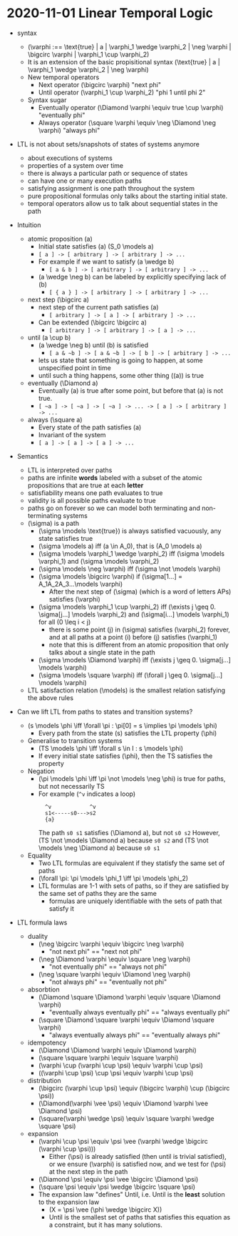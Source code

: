 # 2020-11-01 Linear Temporal Logic

* syntax
  * \(\varphi :== \text{true} | a | \varphi_1 \wedge \varphi_2 | \neg \varphi | \bigcirc \varphi | \varphi_1 \cup \varphi_2\)
  * It is an extension of the basic propisitional syntax \(\text{true} | a | \varphi_1 \wedge \varphi_2 | \neg \varphi\)
  * New temporal operators
    * Next operator \(\bigcirc \varphi\) "next phi"
    * Until operator \(\varphi_1 \cup \varphi_2\) "phi 1 until phi 2"
  * Syntax sugar
    * Eventually operator \(\Diamond \varphi \equiv true \cup \varphi\) "eventually phi"
    * Always operator \(\square \varphi \equiv \neg \Diamond \neg \varphi\) "always phi"
* LTL is not about sets/snapshots of states of systems anymore
  * about executions of systems
  * properties of a system over time
  * there is always a particular path or sequence of states
  * can have one or many execution paths
  * satisfying assignment is one path throughout the system
  * pure propositional formulas only talks about the starting initial state.
  * temporal operators allow us to talk about sequential states in the path
* Intuition
  * atomic proposition \(a\)
    * Initial state satisfies \(a\) \(S_0 \models a\)
    * `[ a ] -> [ arbitrary ] -> [ arbitrary ] -> ...`
    * For example if we want to satisfy \(a \wedge b\)
      * `[ a & b ] -> [ arbitrary ] -> [ arbitrary ] -> ...`
    * \(a \wedge \neg b\) can be labeled by explicitly specifying lack of \(b\)
      * `[ { a } ] -> [ arbitrary ] -> [ arbitrary ] -> ...`
  * next step \(\bigcirc a\)
    * next step of the current path satisfies \(a\)
      * `[ arbitrary ] -> [ a ] -> [ arbitrary ] -> ...`
    * Can be extended \(\bigcirc \bigcirc a\)
      * `[ arbitrary ] -> [ arbitrary ] -> [ a ] -> ...`
  * until \(a \cup b\)
    * \(a \wedge \neg b\) until \(b\) is satisfied
      * `[ a & ~b ] -> [ a & ~b ] -> [ b ] -> [ arbitrary ] -> ...`
    * lets us state that something is going to happen, at some unspecified point in time
    * until such a thing happens, some other thing (\(a\)) is true
  * eventually \(\Diamond a\)
    * Eventually \(a\) is true after some point, but before that \(a\) is not true.
    * `[ ~a ] -> [ ~a ] -> [ ~a ] -> ... -> [ a ] -> [ arbitrary ] -> ...`
  * always \(\square a\)
    * Every state of the path satisfies \(a\)
    * Invariant of the system
    * `[ a ] -> [ a ] -> [ a ] -> ...`
* Semantics
  * LTL is interpreted over paths
  * paths are infinite **words** labeled with a subset of the atomic propositions that are true at each **letter**
  * satisfiability means one path evaluates to true
  * validity is all possible paths evaluate to true
  * paths go on forever so we can model both terminating and non-terminating systems
  * \(\sigma\) is a path
    * \(\sigma \models \text{true}\) is always satisfied vacuously, any state satisfies true
    * \(\sigma \models a\) iff \(a \in A_0\), that is \(A_0 \models a\)
    * \(\sigma \models \varphi_1 \wedge \varphi_2\) iff \(\sigma \models \varphi_1\) and \(\sigma \models \varphi_2\)
    * \(\sigma \models \neg \varphi\) iff \(\sigma \not \models \varphi\)
    * \(\sigma \models \bigcirc \varphi\) if \(\sigma[1...] = A_1A_2A_3...\models \varphi\) 
      * After the next step of \(\sigma\) (which is a word of letters APs) satisfies \(\varphi\)
    * \(\sigma \models \varphi_1 \cup \varphi_2\) iff \(\exists j \geq 0. \sigma[j...] \models \varphi_2\) and \(\sigma[i...] \models \varphi_1\) for all \(0 \leq i < j\)
      * there is some point \(j\) in \(\sigma\) satisfies \(\varphi_2\) forever, and at all paths at a point \(i\) before \(j\) satisfies \(\varphi_1\)
      * note that this is different from an atomic proposition that only talks about a single state in the path
    * \(\sigma \models \Diamond \varphi\) iff \(\exists j \geq 0. \sigma[j...] \models \varphi\)
    * \(\sigma \models \square \varphi\) iff \(\forall j \geq 0. \sigma[j...] \models \varphi\)
  * LTL satisfaction relation \(\models\) is the smallest relation satisfying the above rules

* Can we lift LTL from paths to states and transition systems?
  * \(s \models \phi \iff \forall \pi : \pi[0] = s \implies \pi \models \phi\)
    * Every path from the state \(s\) satisfies the LTL property \(\phi\)
  * Generalise to transition systems
    * \(TS \models \phi \iff \forall s \in I : s \models \phi\)
    * If every initial state satisfies \(\phi\), then the TS satisfies the property
  * Negation
    * \(\pi \models \phi \iff \pi \not \models \neg \phi\) is true for paths, but not necessarily TS
    * For example (`^v` indicates a loop)
      ```
        ^v            ^v
        s1<-----s0--->s2
        {a} 
      ``` 
      The path `s0 s1` satisfies \(\Diamond a\), but not `s0 s2`
      However, \(TS \not \models \Diamond a\) because `s0 s2` and \(TS \not \models \neg \Diamond a\) because `s0 s1`
  * Equality
    * Two LTL formulas are equivalent if they statisfy the same set of paths
    * \(\forall \pi: \pi \models \phi_1 \iff \pi \models \phi_2\)
    * LTL formulas are 1-1 with sets of paths, so if they are satisfied by the same set of paths they are the same
      * formulas are uniquely identifiable with the sets of path that satisfy it
* LTL formula laws
  * duality
    * \(\neg \bigcirc \varphi \equiv \bigcirc \neg \varphi\)
      * "not next phi" == "next not phi"
    * \(\neg \Diamond \varphi \equiv \square \neg \varphi\)
      * "not eventually phi" == "always not phi"
    * \(\neg \square \varphi \equiv \Diamond \neg \varphi\)
      * "not always phi" == "eventually not phi"
  * absorbtion
    * \(\Diamond \square \Diamond \varphi \equiv \square \Diamond \varphi\)
      * "eventually always eventually phi" == "always eventually phi"
    * \(\square \Diamond \square \varphi \equiv \Diamond \square \varphi\)
      * "always eventually always phi" == "eventually always phi"
  * idempotency
    * \(\Diamond \Diamond \varphi \equiv \Diamond \varphi\)
    * \(\square \square \varphi \equiv \square \varphi\)
    * \(\varphi \cup (\varphi \cup \psi) \equiv \varphi \cup \psi\)
    * \((\varphi \cup \psi) \cup \psi \equiv \varphi \cup \psi\)
  * distribution
    * \(\bigcirc (\varphi \cup \psi) \equiv (\bigcirc \varphi) \cup (\bigcirc \psi)\)
    * \(\Diamond(\varphi \vee \psi) \equiv \Diamond \varphi \vee \Diamond \psi\)
    * \(\square(\varphi \wedge \psi) \equiv \square \varphi \wedge \square \psi\)
  * expansion
    * \(\varphi \cup \psi \equiv \psi \vee (\varphi \wedge \bigcirc (\varphi \cup \psi))\)
      * Either \(\psi\) is already satisfied (then until is trivial satisfied), or we ensure \(\varphi\) is satisfied now, and we test for \(\psi\) at the next step in the path
    * \(\Diamond \psi \equiv \psi \vee \bigcirc \Diamond \psi\)
    * \(\square \psi \equiv \psi \wedge \bigcirc \square \psi\)
    * The expansion law "defines" Until, i.e. Until is the **least** solution to the expansion law
      * \(X = \psi \vee (\phi \wedge \bigcirc X)\)
      * Until is the smallest set of paths that satisfies this equation as a constraint, but it has many solutions.
